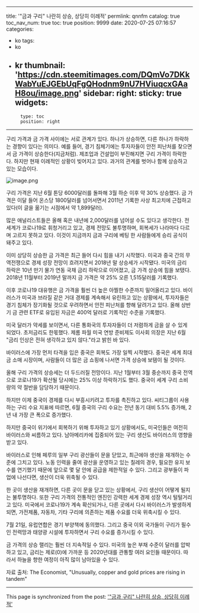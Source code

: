 
---
title: '"금과 구리" 나란히 상승, 상당히 이례적'
permlink: qnnfm
catalog: true
toc_nav_num: true
toc: true
position: 9999
date: 2020-07-25 07:16:57
categories:
- ko
tags:
- ko
- kr
thumbnail: 'https://cdn.steemitimages.com/DQmVo7DKkWabYuEJGEbUqFgQHodnm9nU7HViuqcxGAaH8ou/image.png'
sidebar:
    right:
        sticky: true
widgets:
    -
        type: toc
        position: right
---


구리 가격과 금 가격 사이에는 서로 관계가 있다. 하나가 상승하면, 다른 하나가 하락하는 경향이 있다는 의미다. 예를 들어, 경기 침체기에는 투자자들이 안전 피난처를 찾으면서 금 가격이 상승한다(지금처럼). 제조업과 건설업이 부진해지면 구리 가격이 하락한다. 하지만 현재 이례적인 상황이 빚어지고 있다. 과거의 관계를 벗어나 함께 상승하고 있는 모습이다. 

![image.png](https://cdn.steemitimages.com/DQmVo7DKkWabYuEJGEbUqFgQHodnm9nU7HViuqcxGAaH8ou/image.png)

구리 가격은 지난 6월 톤당 6000달러를 돌파해 3월 하순 이후 약 30% 상승했다. 금 가격은 이달 들어 온스당 1800달러를 넘어서면서 2011년 기록한 사상 최고치에 근접하고 있다(이 글을 옮기는 시점에서 약 1,899달러). 

 

많은 애널리스트들은 올해 혹은 내년에 2,000달러를 넘어설 수도 있다고 생각한다. 전 세계가 코로나19로 휘청거리고 있고, 경제 전망도 불투명하며, 회복세가 나라마다 다르며 고르지 못하고 있다. 이것이 지금까지 금과 구리에 베팅 한 사람들에게 승리 공식이 돼주고 있다.

 

이미 상당히 상승한 금 가격은 최근 들어 다시 힘을 내기 시작했다. 미국과 중국 간의 무역전쟁으로 경제 성장 전망이 흐려지면서 2018년 말 상승세가 시작됐다. 미국의 금리 하락은 10년 만기 물가 연동 국채 금리 하락으로 이어졌고, 금 가격 상승에 힘을 보탰다. 2018년 11월부터 2019년 말까지 금 가격은 약 25% 오른 1,515달러를 기록했다.

 

이후 코로나19 대유행은 금 가격을 훨씬 더 높은 아찔한 수준까지 밀어올리고 있다. 바이러스가 미국과 브라질 같은 거대 경제를 계속해서 유린하고 있는 상황에서, 투자자들은 경기 침체가 장기화될 것으로 우려하면서 안전 피난처를 향해 달려가고 있다. 올해 상반기 금 관련 ETF로 유입된 자금은 400억 달러로 기록적인 수준을 기록했다.

 

미국 달러가 약세를 보이면서, 다른 통화국의 투자자들이 더 저렴하게 금을 살 수 있게 되었다. 초저금리도 한몫했다. 제롬 파월 미국 연방 준비제도 이사회 의장은 지난 6월 "금리 인상은 전혀 생각하고 있지 않다."라고 밝힌 바 있다. 

 

바이러스에 가장 먼저 타격을 입은 중국은 회복도 가장 일찍 시작했다. 중국은 세계 최대 금 소매 시장이며, 사람들이 더 많은 금 쇼핑에 나서면 가격 상승에 보탬이 될 것이다.

 

올해 구리 가격의 상승세는 더 두드러질 전망이다. 지난 1월부터 3월 중순까지 중국 전역으로 코로나19가 확산될 당시에는 25% 이상 하락하기도 했다. 중국이 세계 구리 소비량의 약 절반을 담당하기 때문이다. 

 

하지만 이제 중국이 경제를 다시 부흥시키려고 투자를 촉진하고 있다. 씨티그룹이 사용하는 구리 수요 지표에 따르면, 6월 중국의 구리 수요는 전년 동기 대비 5.5% 증가해, 2년 내 가장 큰 폭으로 증가했다.

 
하지만 중국이 위기에서 회복하기 위해 투자하고 있기 상황에서도, 미국인들은 여전히 바이러스와 씨름하고 있다. 남아메리카에 집중되어 있는 구리 생산도 바이러스의 영향을 받고 있다. 

 

바이러스로 인해 페루의 일부 구리 광산들이 문을 닫았고, 최근에야 생산을 재개하는 수준에 그치고 있다. 노동 인력을 줄여 광산을 운영하고 있는 칠레의 경우, 필요한 유지 보수를 연기했기 때문에 앞으로 몇 달 안에 공급을 제한적일 수 있다. 그리고 광부들이 파업에 나선다면, 생산이 더욱 위축될 수 있다.

 

한 곳이 생산을 재개하면, 다른 곳이 문을 닫고 있는 상황에서, 구리 생산이 어떻게 될지는 불투명하다. 또한 구리 가격의 전통적인 엔진인 강력한 세계 경제 성장 역시 털털거리고 있다. 미국에서 코로나19가 계속 확산되거나, 다른 곳에서 다시 바이러스가 발생하게 되면, 가전제품, 자동차, 기타 구리에 의존하는 제품 수요를 더욱 위축시킬 수 있다.

 

7월 21일, 유럽연합은 경기 부양책에 동의했다. 그리고 중국 이외 국가들이 구리가 필수인 전력망과 태양광 시설에 투자하면서 구리 수요를 증가시킬 수 있다. 

 

금 가격의 상승 랠리는 훨씬 더 지속적일 수 있다. 미국의 높은 부채 수준이 달러를 압박하고 있고, 금리는 제로(0)에 가까운 등 2020년대를 관통할 여러 요인들 때문이다. 따라서 하늘을 향한 여정이 아직 많이 남아있을 수 있다.

 

자료 출처: The Economist, "Unusually, copper and gold prices are rising in tandem"

- - -

This page is synchronized from the post: ['"금과 구리" 나란히 상승, 상당히 이례적'](https://steemit.com/@pius.pius/qnnfm)
